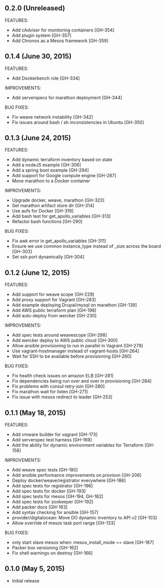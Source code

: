 ## 0.2.0 (Unreleased)

FEATURES:

  * Add cAdviser for monitoring containers [GH-354]
  * Add plugin system [GH-357]
  * Add Chronos as a Mesos framework [GH-359]

## 0.1.4 (June 30, 2015)

FEATURES:

  * Add Dockerbench role [GH-334]

IMPROVEMENTS:

  * Add serverspecs for marathon deployment [GH-344]

BUG FIXES:

  * Fix weave network instability [GH-342]
  * Fix issues around bash / sh inconsistencies in Ubuntu [GH-350]

## 0.1.3 (June 24, 2015)

FEATURES:

  * Add dynamic terraform inventory based on state
  * Add a nodeJS example [GH-306]
  * Add a spring boot example [GH-294]
  * Add support for Google compute engine [GH-287]
  * Move marathon to a Docker container

IMPROVEMENTS:

  * Upgrade docker, weave, marathon [GH-323]
  * Set marathon artifact store dir [GH-314]
  * Use aufs for Docker [GH-319]
  * Add bash test for get_apollo_variables [GH-313]
  * Refactor bash functions [GH-290]

BUG FIXES:

  * Fix awk error in get_apollo_variables [GH-311]
  * Ensure we use common instance_type instead of _size across the board  [GH-303]
  * Set ssh port dynamically [GH-304]

## 0.1.2 (June 12, 2015)

FEATURES:

  * Add support for weave scope [GH-229]
  * Add proxy support for Vagrant [GH-283]
  * Add example deploying Drupal/mysql on marathon [GH-139]
  * Add AWS public terraform plan [GH-198]
  * Add auto-deploy from wercker [GH-230]

IMPROVEMENTS:

  * Add spec tests around weavescope [GH-298]
  * Add wercker deploy to AWS public cloud [GH-300]
  * Allow ansible provisioning to run in parallel in Vagrant [GH-279]
  * Use vagrant-hostmanager instead of vagrant-hosts [GH-264]
  * Wait for SSH to be available before provisioning [GH-260]

BUG FIXES:

  * Fix health check issues on amazon ELB [GH-281]
  * Fix dependencies being run over and over in provisioning [GH-284]
  * Fix problems with consul retry-join [GH-280]
  * Fix marathon wait for listen [GH-271]
  * Fix issue with mesos redirect to leader [GH-253]

## 0.1.1 (May 18, 2015)

FEATURES:

  * Add vmware builder for vagrant [GH-173]
  * Add serverspec test harness [GH-169]
  * Add the ability for dynamic environment variables for Terraform [GH-158]

IMPROVEMENTS:

  * Add weave spec tests [GH-180]
  * Add ansible performance improvements on provison [GH-206]
  * Deploy docker/weave/registrator everywhere [GH-186]
  * Add spec tests for registrator [GH-196]
  * Add spec tests for docker [GH-193]
  * Add spec tests for mesos [GH-194, GH-182]
  * Add spec tests for zookeeper [GH-192]
  * Add packer docs [GH-163]
  * Add syntax checking for ansible [GH-157]
  * provider/digitalocean: Move DO dynamic inventory to API v2 [GH-103]
  * Allow override of mesos task port range [GH-133]

BUG FIXES:

  * only start slave mesos when: mesos_install_mode == slave [GH-187]
  * Packer box versioning [GH-162]
  * Fix shell warnings on destroy [GH-166]

## 0.1.0 (May 5, 2015)

  * Initial release

